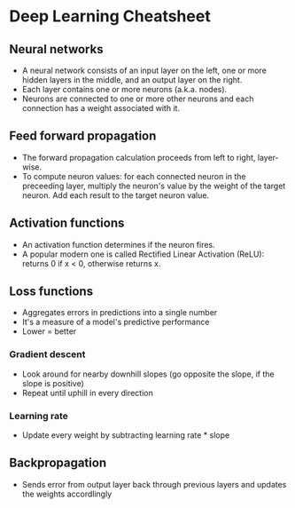 
# Deep Learning Cheatsheet

## Neural networks

- A neural network consists of an input layer on the left, one or more hidden layers in the middle, and an output layer on the right.
- Each layer contains one or more neurons (a.k.a. nodes).
- Neurons are connected to one or more other neurons and each connection has a weight associated with it.

## Feed forward propagation

- The forward propagation calculation proceeds from left to right, layer-wise.
- To compute neuron values: for each connected neuron in the preceeding layer, multiply the neuron's value by the weight of the target neuron. Add each result to the target neuron value.

## Activation functions

- An activation function determines if the neuron fires.
- A popular modern one is called Rectified Linear Activation (ReLU): returns 0 if x < 0, otherwise returns x.

## Loss functions

- Aggregates errors in predictions into a single number
- It's a measure of a model's predictive performance
- Lower = better

### Gradient descent

- Look around for nearby downhill slopes (go opposite the slope, if the slope is positive)
- Repeat until uphill in every direction

### Learning rate

- Update every weight by subtracting learning rate * slope

## Backpropagation

- Sends error from output layer back through previous layers and updates the weights accordlingly
